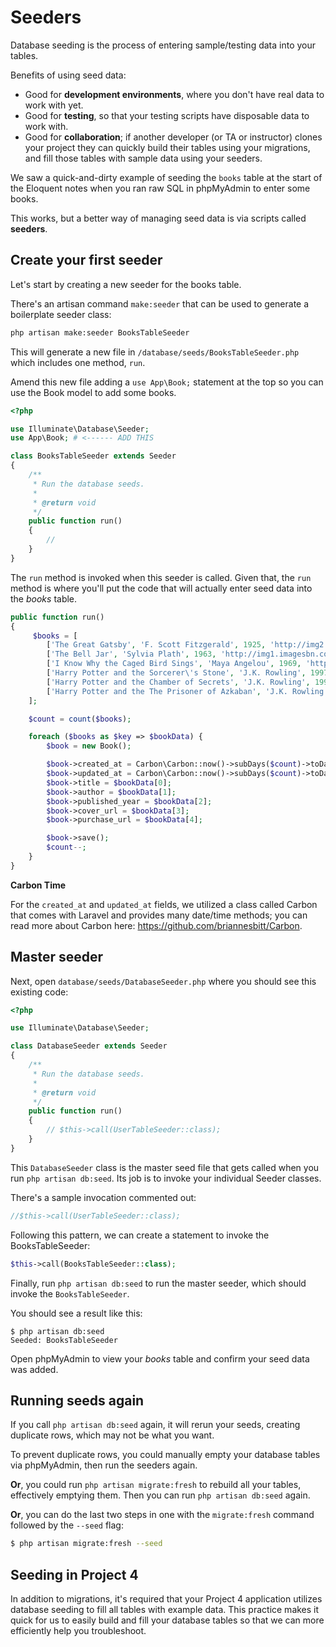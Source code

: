 # Seeders 

Database seeding is the process of entering sample/testing data into your tables.

Benefits of using seed data:
+ Good for __development environments__, where you don't have real data to work with yet.
+ Good for __testing__, so that your testing scripts have disposable data to work with.
+ Good for __collaboration__; if another developer (or TA or instructor) clones your project they can quickly build their tables using your migrations, and fill those tables with sample data using your seeders.

We saw a quick-and-dirty example of seeding the `books` table at the start of the Eloquent notes when you ran raw SQL in phpMyAdmin to enter some books.

This works, but a better way of managing seed data is via scripts called __seeders__.


## Create your first seeder
Let's start by creating a new seeder for the books table.

There's an artisan command `make:seeder` that can be used to generate a boilerplate seeder class:

```bash
php artisan make:seeder BooksTableSeeder
```

This will generate a new file in `/database/seeds/BooksTableSeeder.php` which includes one method, `run`.

Amend this new file adding a `use App\Book;` statement at the top so you can use the Book model to add some books.

```php
<?php

use Illuminate\Database\Seeder;
use App\Book; # <------ ADD THIS

class BooksTableSeeder extends Seeder
{
    /**
     * Run the database seeds.
     *
     * @return void
     */
    public function run()
    {
        //
    }
}

```



The `run` method is invoked when this seeder is called. Given that, the `run` method is where you'll put the code that will actually enter seed data into the *books* table.


```php
public function run()
{
     $books = [
        ['The Great Gatsby', 'F. Scott Fitzgerald', 1925, 'http://img2.imagesbn.com/p/9780743273565_p0_v4_s114x166.JPG', 'http://www.barnesandnoble.com/w/the-great-gatsby-francis-scott-fitzgerald/1116668135?ean=9780743273565'],
        ['The Bell Jar', 'Sylvia Plath', 1963, 'http://img1.imagesbn.com/p/9780061148514_p0_v2_s114x166.JPG', 'http://www.barnesandnoble.com/w/bell-jar-sylvia-plath/1100550703?ean=9780061148514'],
        ['I Know Why the Caged Bird Sings', 'Maya Angelou', 1969, 'http://img1.imagesbn.com/p/9780345514400_p0_v1_s114x166.JPG', 'http://www.barnesandnoble.com/w/i-know-why-the-caged-bird-sings-maya-angelou/1100392955?ean=9780345514400'],
        ['Harry Potter and the Sorcerer\'s Stone', 'J.K. Rowling', 1997, 'http://prodimage.images-bn.com/pimages/9780590353427_p0_v1_s484x700.jpg', 'http://www.barnesandnoble.com/w/harry-potter-and-the-sorcerers-stone-j-k-rowling/1100036321?ean=9780590353427'],
        ['Harry Potter and the Chamber of Secrets', 'J.K. Rowling', 1998, 'http://prodimage.images-bn.com/pimages/9780439064873_p0_v1_s192x300.jpg', 'http://www.barnesandnoble.com/w/harry-potter-and-the-chamber-of-secrets-j-k-rowling/1004338523?ean=9780439064873'],
        ['Harry Potter and the The Prisoner of Azkaban', 'J.K. Rowling', 1999, 'http://prodimage.images-bn.com/pimages/9780439136365_p0_v1_s192x300.jpg', 'http://www.barnesandnoble.com/w/harry-potter-and-the-prisoner-of-azkaban-j-k-rowling/1100178339?ean=9780439136365'],
    ];

    $count = count($books);

    foreach ($books as $key => $bookData) {
        $book = new Book();

        $book->created_at = Carbon\Carbon::now()->subDays($count)->toDateTimeString();
        $book->updated_at = Carbon\Carbon::now()->subDays($count)->toDateTimeString();
        $book->title = $bookData[0];
        $book->author = $bookData[1];
        $book->published_year = $bookData[2];
        $book->cover_url = $bookData[3];
        $book->purchase_url = $bookData[4];

        $book->save();
        $count--;
    }
}
```


__Carbon Time__

For the `created_at` and `updated_at` fields, we utilized a class called Carbon that comes with Laravel and provides many date/time methods; you can read more about Carbon here: <https://github.com/briannesbitt/Carbon>.


## Master seeder
Next, open `database/seeds/DatabaseSeeder.php` where you should see this existing code:

```php
<?php

use Illuminate\Database\Seeder;

class DatabaseSeeder extends Seeder
{
    /**
     * Run the database seeds.
     *
     * @return void
     */
    public function run()
    {
        // $this->call(UserTableSeeder::class);
    }
}
```

This `DatabaseSeeder` class is the master seed file that gets called when you run `php artisan db:seed`. Its job is to invoke your individual Seeder classes.

There's a sample invocation commented out:

```php
//$this->call(UserTableSeeder::class);
```

Following this pattern, we can create a statement to invoke the BooksTableSeeder:

```php
$this->call(BooksTableSeeder::class);
```

Finally, run `php artisan db:seed` to run the master seeder, which should invoke the `BooksTableSeeder`.

You should see a result like this:

```
$ php artisan db:seed
Seeded: BooksTableSeeder
```

Open phpMyAdmin to view your *books* table and confirm your seed data was added.



## Running seeds again
If you call `php artisan db:seed` again, it will rerun your seeds, creating duplicate rows, which may not be what you want.

To prevent duplicate rows, you could manually empty your database tables via phpMyAdmin, then run the seeders again.

__Or__, you could run `php artisan migrate:fresh` to rebuild all your tables, effectively emptying them.
Then you can run `php artisan db:seed` again.

__Or__, you can do the last two steps in one with the `migrate:fresh` command followed by the `--seed` flag:

```bash
$ php artisan migrate:fresh --seed
```



## Seeding in Project 4
In addition to migrations, it's required that your Project 4 application utilizes database seeding to fill all tables with example data. This practice makes it quick for us to easily build and fill your database tables so that we can more efficiently help you troubleshoot.
